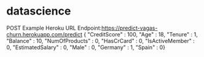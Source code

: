 # datascience

POST Example Heroku
URL Endpoint:https://predict-vagas-churn.herokuapp.com/predict
{	"CreditScore" : 100, "Age" : 18, "Tenure" : 1, "Balance" : 10, "NumOfProducts" : 0, "HasCrCard" : 0, "IsActiveMember" : 0, "EstimatedSalary" : 0, "Male" : 0, "Germany" : 1, "Spain" : 0}
